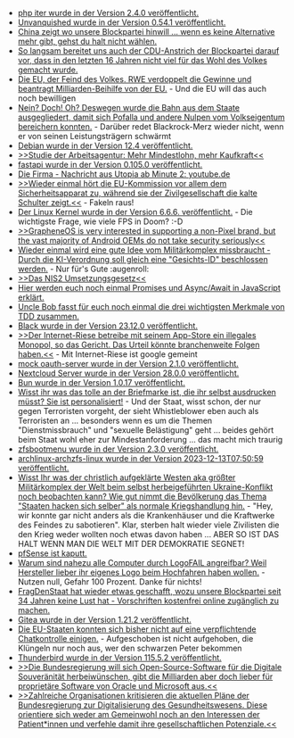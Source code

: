 * [php iter wurde in der Version 2.4.0 veröffentlicht.](https://github.com/nikic/iter/releases/tag/v2.4.0)
* [Unvanquished wurde in der Version 0.54.1 veröffentlicht.](https://www.phoronix.com/news/Unvanquished-0.54.1-Released)
* [China zeigt wo unsere Blockpartei hinwill ... wenn es keine Alternative mehr gibt, gehst du halt nicht wählen.](http://blog.fefe.de/?ts=9b883532)
* [So langsam bereitet uns auch der CDU-Anstrich der Blockpartei darauf vor, dass in den letzten 16 Jahren nicht viel für das Wohl des Volkes gemacht wurde.](http://blog.fefe.de/?ts=9b8835fc)
* [Die EU, der Feind des Volkes. RWE verdoppelt die Gewinne und beantragt Milliarden-Beihilfe von der EU.](http://blog.fefe.de/?ts=9b88344a) - Und die EU will das auch noch bewilligen
* [Nein? Doch! Oh? Deswegen wurde die Bahn aus dem Staate ausgegliedert, damit sich Pofalla und andere Nulpen vom Volkseigentum bereichern konnten.](http://blog.fefe.de/?ts=9b882f99) - Darüber redet Blackrock-Merz wieder nicht, wenn er von seinen Leistungsträgern schwärmt
* [Debian wurde in der Version 12.4 veröffentlicht.](https://www.phoronix.com/news/Debian-12.4-Released)
* [>>Studie der Arbeitsagentur: Mehr Mindestlohn, mehr Kaufkraft<<](http://blog.fefe.de/?ts=9b899cf1)
* [fastapi wurde in der Version 0.105.0 veröffentlicht.](https://github.com/tiangolo/fastapi/releases/tag/0.105.0)
* [Die Firma - Nachricht aus Utopia ab Minute 2: youtube.de](https://www.youtube.com/watch?v=beIR_Z2YnlA)
* [>>Wieder einmal hört die EU-Kommission vor allem dem Sicherheitsapparat zu, während sie der Zivilgesellschaft die kalte Schulter zeigt.<<](https://netzpolitik.org/2023/eu-beraet-ueber-going-dark-hinter-verschlossenen-tueren/) - Fakeln raus!
* [Der Linux Kernel wurde in der Version 6.6.6. veröffentlicht.](https://www.phoronix.com/news/Linux-6.6.6-Released) - Die wichtigste Frage, wie viele FPS in Doom? :-D
* [>>GrapheneOS is very interested in supporting a non-Pixel brand, but the vast majority of Android OEMs do not take security seriously<<](https://www.kuketz-blog.de/weshalb-grapheneos-aktuell-nur-google-pixel-geraete-unterstuetzt/)
* [Wieder einmal wird eine gute Idee vom Militärkomplex missbraucht - Durch die KI-Verordnung soll gleich eine "Gesichts-ID" beschlossen werden.](https://netzpolitik.org/2023/ki-verordnung-das-nummernschild-im-gesicht-kommt/) - Nur für's Gute :augenroll:
* [>>Das NIS2 Umsetzungsgesetz<<](https://www.openkritis.de/it-sicherheitsgesetz/nis2-umsetzung-gesetz-cybersicherheit.html)
* [Hier werden euch noch einmal Promises und Async/Await in JavaScript erklärt.](https://www.freecodecamp.org/news/how-to-use-promises-in-javascript/)
* [Uncle Bob fasst für euch noch einmal die drei wichtigsten Merkmale von TDD zusammen.](https://martinfowler.com/bliki/TestDrivenDevelopment.html)
* [Black wurde in der Version 23.12.0 veröffentlicht.](https://github.com/psf/black/releases/tag/23.12.0)
* [>>Der Internet-Riese betreibe mit seinem App-Store ein illegales Monopol, so das Gericht. Das Urteil könnte branchenweite Folgen haben.<<](http://blog.fefe.de/?ts=9b86ece4) - Mit Internet-Riese ist google gemeint
* [mock oauth-server wurde in der Version 2.1.0 veröffentlicht.](https://github.com/navikt/mock-oauth2-server/releases/tag/2.1.0)
* [Nextcloud Server wurde in der Version 28.0.0 veröffentlicht.](https://github.com/nextcloud/server/releases/tag/v28.0.0)
* [Bun wurde in der Version 1.0.17 veröffentlicht.](https://github.com/oven-sh/bun/releases/tag/bun-v1.0.17)
* [Wisst ihr was das tolle an der Briefmarke ist, die ihr selbst ausdrucken müsst? Sie ist personalisiert!](http://blog.fefe.de/?ts=9b8630d3) - Und der Staat, wisst schon, der nur gegen Terroristen vorgeht, der sieht Whistleblower eben auch als Terroristen an ... besonders wenn es um die Themen "Dienstmissbrauch" und "sexuelle Belästigung" geht ... beides gehört beim Staat wohl eher zur Mindestanforderung ... das macht mich traurig
* [zfsbootmenu wurde in der Version 2.3.0 veröffentlicht.](https://github.com/zbm-dev/zfsbootmenu/releases/tag/v2.3.0)
* [archlinux-archzfs-linux wurde in der Version 2023-12-13T07:50:59 veröffentlicht.](https://archzfs.leibelt.de/)
* [Wisst Ihr was der christlich aufgeklärte Westen aka größter Militärkomplex der Welt beim selbst herbeigeführten Ukraine-Konflikt noch beobachten kann? Wie gut nimmt die Bevölkerung das Thema "Staaten hacken sich selber" als normale Kriegshandlung hin.](https://www.bleepingcomputer.com/news/security/ukrainian-military-says-it-hacked-russias-federal-tax-agency/) - "Hey, wir konnte gar nicht anders als die Krankenhäuser und die Kraftwerke des Feindes zu sabotieren". Klar, sterben halt wieder viele Zivilisten die den Krieg weder wollten noch etwas davon haben ... ABER SO IST DAS HALT WENN MAN DIE WELT MIT DER DEMOKRATIE SEGNET!
* [pfSense ist kaputt.](https://www.bleepingcomputer.com/news/security/over-1-450-pfsense-servers-exposed-to-rce-attacks-via-bug-chain/)
* [Warum sind nahezu alle Computer durch LogoFAIL angreifbar? Weil Hersteller lieber ihr eigenes Logo beim Hochfahren haben wollen.](https://www.schneier.com/blog/archives/2023/12/new-windows-linux-firmware-attack.html) - Nutzen null, Gefahr 100 Prozent. Danke für nichts!
* [FragDenStaat hat wieder etwas geschafft, wozu unsere Blockpartei seit 34 Jahren keine Lust hat - Vorschriften kostenfrei online zugänglich zu machen.](https://netzpolitik.org/2023/fragdenstaat-staatliche-vorschriften-jetzt-kostenfrei-zugaenglich/)
* [Gitea wurde in der Version 1.21.2 veröffentlicht.](https://github.com/go-gitea/gitea/releases/tag/v1.21.2)
* [Die EU-Staaten konnten sich bisher nicht auf eine verpflichtende Chatkontrolle einigen.](https://netzpolitik.org/2023/etappensieg-verpflichtende-chatkontrolle-vorerst-gescheitert/) - Aufgeschoben ist nicht aufgehoben, die Klüngeln nur noch aus, wer den schwarzen Peter bekommen
* [Thunderbird wurde in der Version 115.5.2 veröffentlicht.](https://www.borncity.com/blog/2023/12/12/thunderbird-115-5-2/)
* [>>Die Bundesregierung will sich Open-Source-Software für die Digitale Souveränität herbeiwünschen, gibt die Milliarden aber doch lieber für proprietäre Software von Oracle und Microsoft aus.<<](https://netzpolitik.org/2023/digitale-souveraenitaet-milliarden-fuer-oracle-microsoft-und-co-statt-fuer-open-source/)
* [>>Zahlreiche Organisationen kritisieren die aktuellen Pläne der Bundesregierung zur Digitalisierung des Gesundheitswesens. Diese orientiere sich weder am Gemeinwohl noch an den Interessen der Patient*innen und verfehle damit ihre gesellschaftlichen Potenziale.<<](https://netzpolitik.org/2023/offener-brief-zu-gesundheitsdigitalisierung-vertrauen-laesst-sich-nicht-verordnen/)
